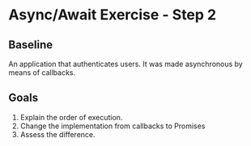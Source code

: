 # Async/Await Exercise - Step 2

## Baseline

An application that authenticates users.
It was made asynchronous by means of callbacks.

## Goals

1. Explain the order of execution.
2. Change the implementation from callbacks to Promises
3. Assess the difference.
